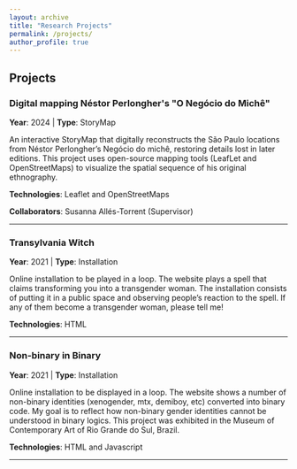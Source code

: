 ```yaml
---
layout: archive
title: "Research Projects"
permalink: /projects/
author_profile: true
---
```


## Projects

### Digital mapping Néstor Perlongher's "O Negócio do Michê"

**Year**: 2024 | **Type**: StoryMap

An interactive StoryMap that digitally reconstructs the São Paulo locations from Néstor Perlongher’s Negócio do michê, restoring details lost in later editions. This project uses open-source mapping tools (LeafLet and OpenStreetMaps) to visualize the spatial sequence of his original ethnography.

**Technologies**: Leaflet and OpenStreetMaps

**Collaborators**: Susanna Allés-Torrent (Supervisor)

---

### Transylvania Witch

**Year**: 2021 | **Type**: Installation

Online installation to be played in a loop. The website plays a spell that claims transforming you into a transgender woman. The installation consists of putting it in a public space and observing people’s reaction to the spell. If any of them become a transgender woman, please tell me!

**Technologies**: HTML

---

### Non-binary in Binary

**Year**: 2021 | **Type**: Installation

Online installation to be displayed in a loop. The website shows a number of non-binary identities (xenogender, mtx, demiboy, etc) converted into binary code. My goal is to reflect how non-binary gender identities cannot be understood in binary logics. This project was exhibited in the Museum of Contemporary Art of Rio Grande do Sul, Brazil.

**Technologies**: HTML and Javascript

---
